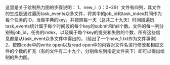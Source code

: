 这里是关于绘制热力图的步骤说明：
1、new_i（i：0~29）文件有四列，其文件的生成是通过遍历task_events众多文件，将其中的job_id和task_index共同作为每个任务的ID，当做字典的key，并按照每一天（总共二十九天）时间段遍历task_events统计属于每个时间段的每个key的submit和fail个数。文件的每一列分别有job_id，任务的index，以及属于每个key的提交和失败的个数，所有这些信息都是从task_event众多文件中得出的。（给出了一个new_1.txt作为文件事例）
2、按照code中的write open以及read open中的内容对文件名进行修改和相应文件的个数的扩充（有的文件有二十九个，分别命名到指定文件夹下）即可以得出绘制的热力图。

